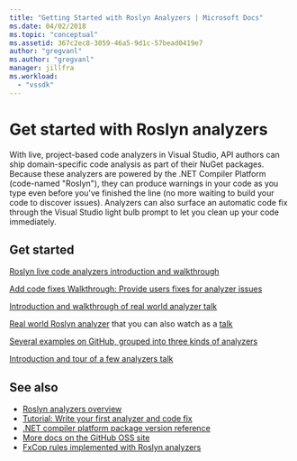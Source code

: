 ```yaml
---
title: "Getting Started with Roslyn Analyzers | Microsoft Docs"
ms.date: 04/02/2018
ms.topic: "conceptual"
ms.assetid: 367c2ec8-3059-46a5-9d1c-57bead0419e7
author: "gregvanl"
ms.author: "gregvanl"
manager: jillfra
ms.workload:
  - "vssdk"
---
```

# Get started with Roslyn analyzers

With live, project-based code analyzers in Visual Studio, API authors can ship domain-specific code analysis as part of their NuGet packages. Because these analyzers are powered by the .NET Compiler Platform (code-named "Roslyn"), they can produce warnings in your code as you type even before you've finished the line (no more waiting to build your code to discover issues). Analyzers can also surface an automatic code fix through the Visual Studio light bulb prompt to let you clean up your code immediately.

## Get started

[Roslyn live code analyzers introduction and walkthrough](https://msdn.microsoft.com/magazine/dn879356.aspx)

[Add code fixes Walkthrough: Provide users fixes for analyzer issues](https://msdn.microsoft.com/magazine/dn904670.aspx)

[Introduction and walkthrough of real world analyzer talk](https://channel9.msdn.com/events/Build/2015/3-725)

[Real world Roslyn analyzer](../extensibility/roslyn-analyzers-and-code-aware-library-for-immutablearrays.md) that you can also watch as a [talk](https://channel9.msdn.com/events/Build/2015/3-725)

[Several examples on GitHub, grouped into three kinds of analyzers](https://github.com/dotnet/roslyn/blob/master/docs/analyzers/Analyzer%20Samples.md)

[Introduction and tour of a few analyzers talk](https://channel9.msdn.com/Events/dotnetConf/2015/NET-Compiler-Platform-Roslyn-Analyzers-and-the-Rise-of-Code-Aware-Libraries)

## See also

- [Roslyn analyzers overview](../code-quality/roslyn-analyzers-overview.md)
- [Tutorial: Write your first analyzer and code fix](/dotnet/csharp/roslyn-sdk/tutorials/how-to-write-csharp-analyzer-code-fix)
- [.NET compiler platform package version reference](roslyn-version-support.md)
- [More docs on the GitHub OSS site](https://github.com/dotnet/roslyn/tree/master/docs/analyzers)
- [FxCop rules implemented with Roslyn analyzers](http://roslynanalyzersstatus.azurewebsites.net/)
